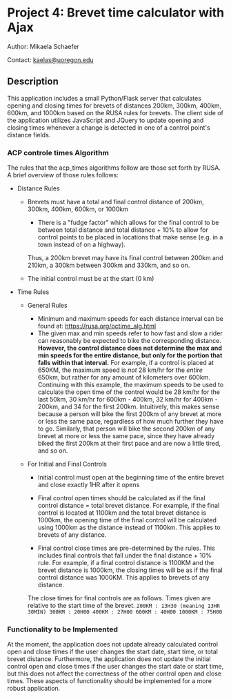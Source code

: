 # Project 4:  Brevet time calculator with Ajax
Author: Mikaela Schaefer

Contact: kaelas@uoregon.edu

## Description
This application includes a small Python/Flask server that calculates opening and closing times for brevets of distances
200km, 300km, 400km, 600km, and 1000km based on the RUSA rules for brevets. The client side of the application utilizes JavaScript
and JQuery to update opening and closing times whenever a change is detected in one of a control point's distance fields.

### ACP controle times Algorithm
The rules that the acp_times algorithms follow are those set forth by RUSA. A brief overview of those rules follows:
* Distance Rules
    * Brevets must have a total and final control distance of 200km, 300km, 400km, 600km, or 1000km
        * There is a "fudge factor" which allows for the final control to be between total distance and total distance + 10% to allow for
        control points to be placed in locations that make sense (e.g. in a town instead of on a highway).

        Thus, a 200km brevet may have its final control between 200km and 210km, a 300km between 300km and 330km, and so on.

    * The initial control must be at the start (0 km)


* Time Rules
    * General Rules
        * Minimum and maximum speeds for each distance interval can be found at: https://rusa.org/octime_alg.html
        * The given max and min speeds refer to how fast and slow a rider can reasonably be expected to bike the corresponding distance. **However, the control distance does not determine the max and min speeds for the entire distance, but only for the portion that falls within that interval.**  For example, if a control is placed at 650KM, the maximum speed is *not* 28 km/hr for the *entire* 650km, but rather for any amount of kilometers over 600km. Continuing with this example, the maximum speeds to be used to calculate the open time of the control would be 28 km/hr for the last 50km, 30 km/hr for 600km - 400km, 32 km/hr for 400km - 200km, and 34 for the first 200km.
        Intuitively, this makes sense because a person will bike the first 200km of any brevet at more or less the same pace, regardless of how much further they have to go. Similarly, that person will bike the second 200km of any brevet at more or less the same pace, since they have already biked the first 200km at their first pace and are now a little tired, and so on. 


    * For Initial and Final Controls
        * Initial control must open at the beginning time of the entire brevet and close exactly 1HR after it opens

        * Final control open times should be calculated as if the final control distance = total brevet distance. For example, if the final control is located at 1100km and the total brevet distance is 1000km, the opening time of the final control will be calculated using 1000km as the distance instead of 1100km. This applies to brevets of any distance.

        * Final control close times are pre-determined by the rules. This includes final controls that fall under the final distance + 10% rule. For example, if a final control distance is 1100KM and the brevet distance is 1000km, the closing times will be as if the final control distance was 1000KM. This applies to brevets of any distance.
        
        The close times for final controls are as follows. Times given are relative to the start time of the brevet.
            ```
            200KM : 13H30 (meaning 13HR 30MIN)
            300KM : 20H00
            400KM : 27H00
            600KM : 40H00
            1000KM : 75H00
            ```


### Functionality to be Implemented
At the moment, the application does not update already calculated control open and close times if the user changes the start date, start time, or total brevet distance. Furthermore, the application does not update the initial control open and close times if the user changes the start date or start time, but this does not affect the correctness of the other control open and close times. These aspects of functionality should be implemented for a more robust application.


